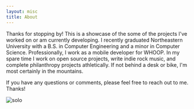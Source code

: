 ```yaml
---
layout: misc
title: About
---
```

Thanks for stopping by! This is a showcase of the some of the projects I've worked on or am currently developing. I recently graduated Northeastern University with a B.S. in Computer Engineering and a minor in Computer Science. Professionally, I work as a mobile developer for WHOOP. In my spare time I work on open source projects, write indie rock music, and complete philanthropy projects athletically. If not behind a desk or bike, I'm most certainly in the mountains.

If you have any questions or comments, please feel free to reach out to me. Thanks!

![solo](\assets\img\ski_jump.gif)
